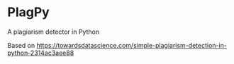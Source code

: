 # PlagPy

A plagiarism detector in Python

Based on https://towardsdatascience.com/simple-plagiarism-detection-in-python-2314ac3aee88
